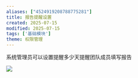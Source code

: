 ```yaml
---
aliases: ["4524919208788775281"]
title: 报告提醒设置
created: 2025-07-15
modified: 2025-07-15
tags: ['基础模块']
theme: 权限管理
---
```


系统管理员可以设置提醒多少天提醒团队成员填写报告

![](a6ed3095ed30c382757499166f2f31fd.jpg)